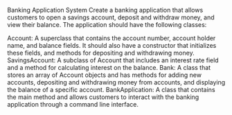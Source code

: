 Banking Application System
Create a banking application that allows customers to open a savings account, deposit and withdraw money, and view their balance. The application should have the following classes:

Account: A superclass that contains the account number, account holder name, and balance fields. It should also have a constructor that initializes these fields, and methods for depositing and withdrawing money.
SavingsAccount: A subclass of Account that includes an interest rate field and a method for calculating interest on the balance.
Bank: A class that stores an array of Account objects and has methods for adding new accounts, depositing and withdrawing money from accounts, and displaying the balance of a specific account.
BankApplication: A class that contains the main method and allows customers to interact with the banking application through a command line interface.
